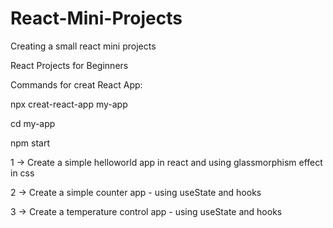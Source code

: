 # React-Mini-Projects
Creating a small react mini projects


React Projects for Beginners

Commands for creat React App:

npx creat-react-app my-app

cd my-app

npm start

1 -> Create a simple helloworld app in react and using glassmorphism effect in css 

2 -> Create a simple counter app - using useState and hooks

3 -> Create a temperature control app - using useState and hooks




